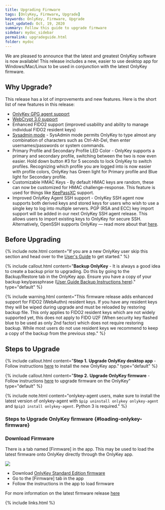 ```yaml
---
title: Upgrading Firmware
tags: [OnlyKey, Firmware, Upgrade]
keywords: OnlyKey, Firmware, Upgrade
last_updated: Oct, 19, 2020
summary: Follow this guide to upgrade firmware
sidebar: mydoc_sidebar
permalink: upgradeguide.html
folder: mydoc
---
```



We are pleased to announce that the latest and greatest OnlyKey software is now available! This release includes a new, easier to use desktop app for Windows/Mac/Linux to be used in conjunction with the latest OnlyKey firmware.

## Why Upgrade?

This release has a lot of improvements and new features. Here is the short list of new features in this release:

- [OnlyKey GPG agent support](https://docs.crp.to/onlykey-agent.html)
- [WebCrypt 3.0 support](https://docs.crp.to/webcrypt.html)
- Enhanced FIDO2 support (improved usability and ability to manage individual FIDO2 resident keys)
- [Sysadmin mode](https://docs.crp.to/usersguide.html#sysadmin-mode) - SysAdmin mode permits OnlyKey to type almost any combination of characters such as Ctrl-Alt-Del, then enter usernames/passwords or system commands.
- Primary Profile and Secondary Profile LED Color - OnlyKey supports a primary and secondary profile, switching between the two is now even easier. Hold down button #3 for 5 seconds to lock OnlyKey to switch profiles. Recognizing which profile you are logged into is now easier with profile colors, OnlyKey has Green light for Primary profile and Blue light for Secondary profile.
- Customizable HMAC Keys - By default HMAC keys are random, these can now be customized for HMAC challenge-response. This feature is used for things like [KeePassXC](https://docs.crp.to/usersguide.html#keepassxc) support.
- Improved OnlyKey Agent SSH support - OnlyKey SSH agent now supports both derived keys and stored keys for users who wish to use a single key to log into multiple servers. PGP (RSA and ECC) key import support will be added in our next OnlyKey SSH agent release. This allows users to import existing keys to OnlyKey for secure SSH. Alternatively, OpenSSH supports OnlyKey — read more about that [here](https://docs.crp.to/openssh.html).

## Before Upgrading

{% include note.html content="If you are a new OnlyKey user skip this section and head over to the [User's Guide](https://docs.crp.to/usersguide.html#onlykey-setup) to get started." %}

{% include callout.html content="**Backup OnlyKey** - It is always a good idea to create a backup prior to upgrading. Do this by going to the Backup/Restore tab in the OnlyKey app. Ensure you have a copy of your backup key/passphrase ([User Guide Backup Instructions here](https://docs.crp.to/usersguide.html#secure-encrypted-backup-anywhere))." type="default" %}

{% include warning.html content="This firmware release adds enhanced support for FIDO2 (WebAuthn) resident keys. If you have any resident keys they will be wiped during upgrade and must be reloaded by restoring backup file. This only applies to FIDO2 resident keys which are not widely supported yet, this does not apply to FIDO U2F (When security key flashed blue to be used as only 2nd factor) which does not require restoring backup. While most users do not use resident keys we recommend to keep a copy of the backup from the previous step." %}

## Steps to Upgrade

{% include callout.html content="**Step 1.** **Upgrade OnlyKey desktop app** - Follow instructions [here](https://docs.crp.to/usersguide.html#app-desktop) to install the new OnlyKey app." type="default" %}

{% include callout.html content="**Step 2.** **Upgrade OnlyKey firmware** - Follow instructions [here](#loading-onlykey-firmware) to upgrade firmware on the OnlyKey" type="default" %}

{% include note.html content="onlykey-agent users, make sure to install the latest version of onlykey-agent with `$pip uninstall onlykey onlykey-agent` and `$pip3 install onlykey-agent`. Python 3 is required." %}

### Steps to Upgrade OnlyKey firmware {#loading-onlykey-firmware}

### Download Firmware

There is a tab named [Firmware] in the app. This may be used to load the latest firmware onto OnlyKey directly through the OnlyKey app.

![](https://raw.githubusercontent.com/trustcrypto/trustcrypto.github.io/master/images/newfeature2.png)

- Download [OnlyKey Standard Edition firmware](https://github.com/trustcrypto/OnlyKey-Firmware/releases/download/v2.1.0-prod/Signed_OnlyKey_2_1_0_STD.txt)
- Go to the [Firmware] tab in the app
- Follow the instructions in the app to load firmware

For more information on the latest firmware release [here](https://github.com/trustcrypto/OnlyKey-Firmware/releases/latest/)

{% include links.html %}
